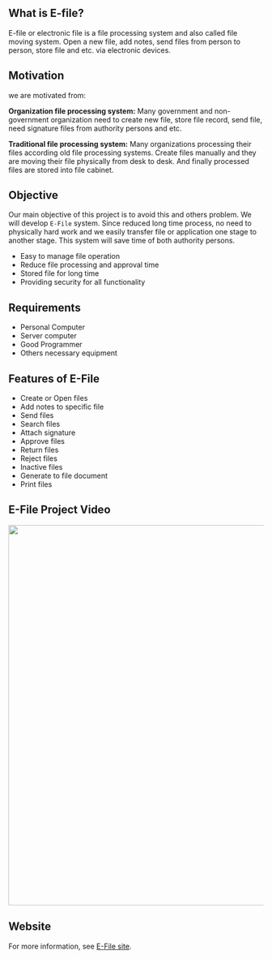 ## What is E-file?
E-file or electronic file is a file processing system and also called file moving system. Open a new file, add notes, send files from person to person, store file and etc. via electronic devices.

## Motivation
we are motivated from:

**Organization file processing system:** Many government and non-government organization need to create new file, store file record, send file, need signature files from authority persons and etc.

**Traditional file processing system:** Many organizations processing their files according old file processing systems. Create files manually and they are moving their file physically from desk to desk. And finally processed files are stored into file cabinet.

## Objective
Our main objective of this project is to avoid this and others problem. We will develop `E-File` system. Since reduced long time process, no need to physically hard work and we easily transfer file or application one stage to another stage. This system will save time of both authority persons.

* Easy to manage file operation
* Reduce file processing and approval time
* Stored file for long time
* Providing security for all functionality

## Requirements 

* Personal Computer
* Server computer
* Good Programmer
* Others necessary equipment

## Features of E-File

* Create or Open files
* Add notes to specific file
* Send files
* Search files
* Attach signature
* Approve files
* Return files
* Reject files
* Inactive files
* Generate to file document
* Print files 

## E-File Project Video

 <a href="https://youtu.be/Dn18dhwu1uA"> <img src="https://user-images.githubusercontent.com/15130238/50428186-4f240280-08df-11e9-89a9-ac04710d40e3.png" width="750" target="_blank"></a>

## Website
For more information, see [E-File site](https://sites.google.com/view/e-file/home).

